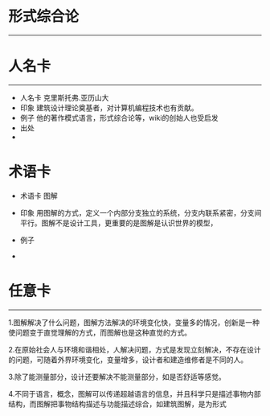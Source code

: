 # 形式综合论 
---
# 人名卡
---
- 人名卡 克里斯托弗.亚历山大
- 印象 建筑设计理论奠基者，对计算机编程技术也有贡献。
- 例子 他的著作模式语言，形式综合论等，wiki的创始人也受启发
- 出处
- 

# 术语卡

- 术语卡 图解

- 印象  用图解的方式，定义一个内部分支独立的系统，分支内联系紧密，分支间平行。图解不是设计工具，更重要的是图解是认识世界的模型，
- 例子
 
- 

# 任意卡
---

   1.图解解决了什么问题，图解方法解决的环境变化快，变量多的情况，创新是一种使问题变于直觉理解的方式，而图解也是这种直觉的方式。

   2.在原始社会人与环境和谐相处，人解决问题，方式是发现立刻解决，不存在设计的问题，可随着外界环境变化，变量增多，设计者和建造维修者是不同的人。

  3.除了能测量部分，设计还要解决不能测量部分，如是否舒适等感觉。

  4.不同于语言，概念，图解可以传递超越语言的信息，并且科学只是描述事物内部结构，而图解把事物结构描述与功能描述综合，如建筑图解，是为形式






















